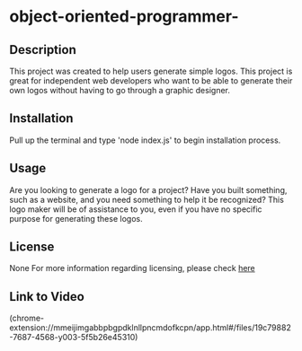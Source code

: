 # object-oriented-programmer-

## Description

This project was created to help users generate simple logos.
This project is great for independent web developers who want to be able to generate their own logos
without having to go through a graphic designer.

## Installation

Pull up the terminal
and type 'node index.js' to begin installation process.

## Usage

Are you looking to generate a logo for a project?
Have you built something, such as a website, and you need something to help it be recognized?
This logo maker will be of assistance to you, 
even if you have no specific purpose for generating these logos.

## License

None
For more information regarding licensing, 
please check [here](https://choosealicense.com/licenses/)

## Link to Video

(chrome-extension://mmeijimgabbpbgpdklnllpncmdofkcpn/app.html#/files/19c79882-7687-4568-y003-5f5b26e45310)